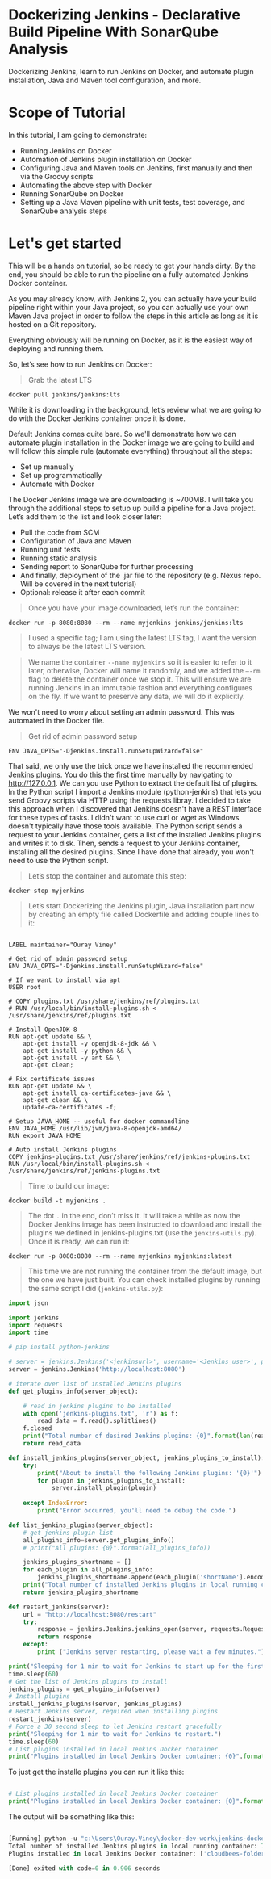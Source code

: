 # Dockerizing Jenkins - Declarative Build Pipeline With SonarQube Analysis
Dockerizing Jenkins, learn to run Jenkins on Docker, and automate plugin installation, Java and Maven tool configuration, and more.

# Scope of Tutorial
In this tutorial, I am going to demonstrate:

* Running Jenkins on Docker
* Automation of Jenkins plugin installation on Docker
* Configuring Java and Maven tools on Jenkins, first manually and then via the Groovy scripts
* Automating the above step with Docker
* Running SonarQube on Docker
* Setting up a Java Maven pipeline with unit tests, test coverage, and SonarQube analysis steps

# Let's get started
This will be a hands on tutorial, so be ready to get your hands dirty.  By the end, you should be able to run the pipeline on a fully automated Jenkins Docker container.

As you may already know, with Jenkins 2, you can actually have your build pipeline right within your Java project, so you can actually use your own Maven Java project in order to follow the steps in this article as long as it is hosted on a Git repository.

Everything obviously will be running on Docker, as it is the easiest way of deploying and running them.

So, let’s see how to run Jenkins on Docker:

> Grab the latest LTS

`docker pull jenkins/jenkins:lts`

While it is downloading in the background, let’s review what we are going to do with the Docker Jenkins container once it is done.

Default Jenkins comes quite bare.  So we'll demonstrate how we can automate plugin installation in the Docker image we are going to build and will follow this simple rule (automate everything) throughout all the steps:

* Set up manually
* Set up programmatically
* Automate with Docker

The Docker Jenkins image we are downloading is ~700MB. I will take you through the additional steps to setup up build a pipeline for a Java project. Let’s add them to the list and look closer later:

* Pull the code from SCM
* Configuration of Java and Maven
* Running unit tests
* Running static analysis
* Sending report to SonarQube for further processing
* And finally, deployment of the .jar file to the repository (e.g. Nexus repo.  Will be covered in the next tutorial)
* Optional: release it after each commit

> Once you have your image downloaded, let’s run the container:

`docker run -p 8080:8080 --rm --name myjenkins jenkins/jenkins:lts`

> I used a specific tag; I am using the latest LTS tag, I want the version to always be the latest LTS version.

> We name the container `--name myjenkins`  so it is easier to refer to it later, otherwise, Docker will name it randomly, and we added the `–-rm` flag to delete the container once we stop it.  This will ensure we are running Jenkins in an immutable fashion and everything configures on the fly.  If we want to preserve any data, we will do it explicitly.

We won't need to worry about setting an admin password.  This was automated in the Docker file.

> Get rid of admin password setup

`ENV JAVA_OPTS="-Djenkins.install.runSetupWizard=false"`

That said, we only use the trick once we have installed the recommended Jenkins plugins.  You do this the first time manually by navigating to http://127.0.0.1.  We can you use Python to extract the default list of plugins.  In the Python script I import a Jenkins module (python-jenkins) that lets you send Groovy scripts via HTTP using the requests libray.  I decided to take this approach when I discovered that Jenkins doesn't have a REST interface for these types of tasks.  I didn't want to use curl or wget as Windows doesn't typically have those tools available.  The Python script sends a request to your Jenkins container, gets a list of the installed Jenkins plugins and writes it to disk.  Then, sends a request to your Jenkins container, installing all the desired plugins.  Since I have done that already, you won't need to use the Python script.  

> Let’s stop the container and automate this step:

`docker stop myjenkins`

> Let’s start Dockerizing the Jenkins plugin, Java installation part now by creating an empty file called Dockerfile and adding couple lines to it:

```FROM jenkins/jenkins:lts

LABEL maintainer="Ouray Viney"

# Get rid of admin password setup
ENV JAVA_OPTS="-Djenkins.install.runSetupWizard=false"

# If we want to install via apt
USER root

# COPY plugins.txt /usr/share/jenkins/ref/plugins.txt
# RUN /usr/local/bin/install-plugins.sh < /usr/share/jenkins/ref/plugins.txt

# Install OpenJDK-8
RUN apt-get update && \
    apt-get install -y openjdk-8-jdk && \
    apt-get install -y python && \ 
    apt-get install -y ant && \
    apt-get clean;

# Fix certificate issues
RUN apt-get update && \
    apt-get install ca-certificates-java && \
    apt-get clean && \
    update-ca-certificates -f;

# Setup JAVA_HOME -- useful for docker commandline
ENV JAVA_HOME /usr/lib/jvm/java-8-openjdk-amd64/
RUN export JAVA_HOME

# Auto install Jenkins plugins
COPY jenkins-plugins.txt /usr/share/jenkins/ref/jenkins-plugins.txt
RUN /usr/local/bin/install-plugins.sh < /usr/share/jenkins/ref/jenkins-plugins.txt
```

> Time to build our image:

```docker build -t myjenkins .```

> The dot `.` in the end, don’t miss it.  It will take a while as now the Docker Jenkins image has been instructed to download and install the plugins we defined in jenkins-plugins.txt (use the `jenkins-utils.py`). Once it is ready, we can run it:

```docker run -p 8080:8080 --rm --name myjenkins myjenkins:latest```

> This time we are not running the container from the default image, but the one we have just built. You can check installed plugins by running the same script I did (`jenkins-utils.py`):

```Python
import json

import jenkins
import requests
import time

# pip install python-jenkins

# server = jenkins.Jenkins('<jenkinsurl>', username='<Jenkins_user>', password='<Jenkins_User_password>')
server = jenkins.Jenkins('http://localhost:8080')

# iterate over list of installed Jenkins plugins
def get_plugins_info(server_object):

    # read in jenkins plugins to be installed
    with open('jenkins-plugins.txt', 'r') as f:
        read_data = f.read().splitlines()
    f.closed
    print("Total number of desired Jenkins plugins: {0}".format(len(read_data)))
    return read_data

def install_jenkins_plugins(server_object, jenkins_plugins_to_install):
    try:
        print("About to install the following Jenkins plugins: '{0}'").format(jenkins_plugins_to_install)
        for plugin in jenkins_plugins_to_install:
            server.install_plugin(plugin)
        
    except IndexError:
        print("Error occurred, you'll need to debug the code.")

def list_jenkins_plugins(server_object):
    # get jenkins plugin list
    all_plugins_info=server.get_plugins_info()
    # print("All plugins: {0}".format(all_plugins_info))

    jenkins_plugins_shortname = []
    for each_plugin in all_plugins_info:
        jenkins_plugins_shortname.append(each_plugin['shortName'].encode("utf-8")) # avoid a list with u' character
    print("Total number of installed Jenkins plugins in local running container: {0}".format(len(jenkins_plugins_shortname)))
    return jenkins_plugins_shortname

def restart_jenkins(server):
    url = "http://localhost:8080/restart"
    try:
        response = jenkins.Jenkins.jenkins_open(server, requests.Request('POST', url)).encode("UTF-8")
        return response
    except:
        print ("Jenkins server restarting, please wait a few minutes.")

print("Sleeping for 1 min to wait for Jenkins to start up for the first time.")
time.sleep(60)
# Get the list of Jenkins plugins to install
jenkins_plugins = get_plugins_info(server)
# Install plugins
install_jenkins_plugins(server, jenkins_plugins)
# Restart Jenkins server, required when installing plugins
restart_jenkins(server)
# Force a 30 second sleep to let Jenkins restart gracefully
print("Sleeping for 1 min to wait for Jenkins to restart.")
time.sleep(60)
# List plugins installed in local Jenkins Docker container
print("Plugins installed in local Jenkins Docker container: {0}".format(list_jenkins_plugins(server)))
```

To just get the installe plugins you can run it like this:

```Python

# List plugins installed in local Jenkins Docker container
print("Plugins installed in local Jenkins Docker container: {0}".format(list_jenkins_plugins(server)))
```

The output will be something like this:

```Python

[Running] python -u "c:\Users\Ouray.Viney\docker-dev-work\jenkins-docker-pipeline-tutorial\jenkins-utils.py"
Total number of installed Jenkins plugins in local running container: 74
Plugins installed in local Jenkins Docker container: ['cloudbees-folder', 'plain-credentials', 'jsch', 'subversion', 'docker-workflow', 'pipeline-stage-view', 'pipeline-model-declarative-agent', 'git-client', 'workflow-aggregator', 'script-security', 'pipeline-model-extensions', 'bouncycastle-api', 'build-timeout', 'ant', 'branch-api', 'structs', 'durable-task', 'pipeline-graph-analysis', 'workflow-cps-global-lib', 'authentication-tokens', 'github', 'momentjs', 'apache-httpcomponents-client-4-api', 'pipeline-build-step', 'github-branch-source', 'scm-api', 'credentials-binding', 'pipeline-stage-tags-metadata', 'jackson2-api', 'cobertura', 'junit', 'pipeline-input-step', 'gradle', 'antisamy-markup-formatter', 'workflow-basic-steps', 'pipeline-rest-api', 'pipeline-github-lib', 'pam-auth', 'github-api', 'display-url-api', 'ace-editor', 'credentials', 'workflow-multibranch', 'timestamper', 'pipeline-stage-step', 'docker-commons', 'mapdb-api', 'workflow-step-api', 'resource-disposer', 'git-server', 'ssh-slaves', 'workflow-scm-step', 'ldap', 'handlebars', 'workflow-api', 'ssh-credentials', 'email-ext', 'workflow-job', 'pipeline-model-api', 'ws-cleanup', 'pipeline-milestone-step', 'jquery-detached', 'windows-slaves', 'pipeline-model-definition', 'git', 'matrix-auth', 'lockable-resources', 'token-macro', 'workflow-support', 'mailer', 'workflow-cps', 'matrix-project', 'code-coverage-api', 'workflow-durable-task-step']

[Done] exited with code=0 in 0.906 seconds
```

